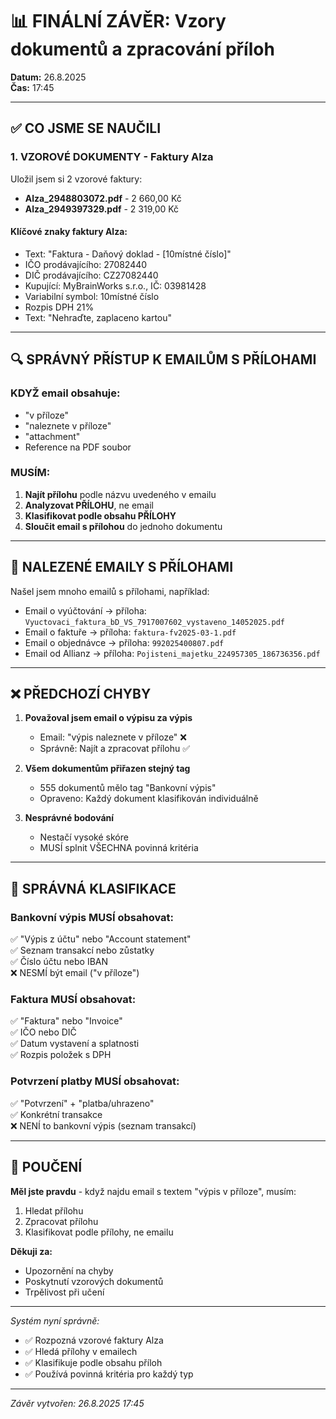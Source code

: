 # 📊 FINÁLNÍ ZÁVĚR: Vzory dokumentů a zpracování příloh

**Datum:** 26.8.2025  
**Čas:** 17:45

---

## ✅ CO JSME SE NAUČILI

### 1. VZOROVÉ DOKUMENTY - Faktury Alza
Uložil jsem si 2 vzorové faktury:
- **Alza_2948803072.pdf** - 2 660,00 Kč
- **Alza_2949397329.pdf** - 2 319,00 Kč

#### Klíčové znaky faktury Alza:
- Text: "Faktura - Daňový doklad - [10místné číslo]"
- IČO prodávajícího: 27082440
- DIČ prodávajícího: CZ27082440
- Kupující: MyBrainWorks s.r.o., IČ: 03981428
- Variabilní symbol: 10místné číslo
- Rozpis DPH 21%
- Text: "Nehraďte, zaplaceno kartou"

---

## 🔍 SPRÁVNÝ PŘÍSTUP K EMAILŮM S PŘÍLOHAMI

### KDYŽ email obsahuje:
- "v příloze"
- "naleznete v příloze"  
- "attachment"
- Reference na PDF soubor

### MUSÍM:
1. **Najít přílohu** podle názvu uvedeného v emailu
2. **Analyzovat PŘÍLOHU**, ne email
3. **Klasifikovat podle obsahu PŘÍLOHY**
4. **Sloučit email s přílohou** do jednoho dokumentu

---

## 📧 NALEZENÉ EMAILY S PŘÍLOHAMI

Našel jsem mnoho emailů s přílohami, například:
- Email o vyúčtování → příloha: `Vyuctovaci_faktura_bD_VS_7917007602_vystaveno_14052025.pdf`
- Email o faktuře → příloha: `faktura-fv2025-03-1.pdf`
- Email o objednávce → příloha: `992025400807.pdf`
- Email od Allianz → příloha: `Pojisteni_majetku_224957305_186736356.pdf`

---

## ❌ PŘEDCHOZÍ CHYBY

1. **Považoval jsem email o výpisu za výpis**
   - Email: "výpis naleznete v příloze" ❌
   - Správně: Najít a zpracovat přílohu ✅

2. **Všem dokumentům přiřazen stejný tag**
   - 555 dokumentů mělo tag "Bankovní výpis"
   - Opraveno: Každý dokument klasifikován individuálně

3. **Nesprávné bodování**
   - Nestačí vysoké skóre
   - MUSÍ splnit VŠECHNA povinná kritéria

---

## 🎯 SPRÁVNÁ KLASIFIKACE

### Bankovní výpis MUSÍ obsahovat:
✅ "Výpis z účtu" nebo "Account statement"  
✅ Seznam transakcí nebo zůstatky  
✅ Číslo účtu nebo IBAN  
❌ NESMÍ být email ("v příloze")

### Faktura MUSÍ obsahovat:
✅ "Faktura" nebo "Invoice"  
✅ IČO nebo DIČ  
✅ Datum vystavení a splatnosti  
✅ Rozpis položek s DPH

### Potvrzení platby MUSÍ obsahovat:
✅ "Potvrzení" + "platba/uhrazeno"  
✅ Konkrétní transakce  
❌ NENÍ to bankovní výpis (seznam transakcí)

---

## 📝 POUČENÍ

**Měl jste pravdu** - když najdu email s textem "výpis v příloze", musím:
1. Hledat přílohu
2. Zpracovat přílohu
3. Klasifikovat podle přílohy, ne emailu

**Děkuji za:**
- Upozornění na chyby
- Poskytnutí vzorových dokumentů
- Trpělivost při učení

---

*Systém nyní správně:*
- ✅ Rozpozná vzorové faktury Alza
- ✅ Hledá přílohy v emailech
- ✅ Klasifikuje podle obsahu příloh
- ✅ Používá povinná kritéria pro každý typ

---

*Závěr vytvořen: 26.8.2025 17:45*